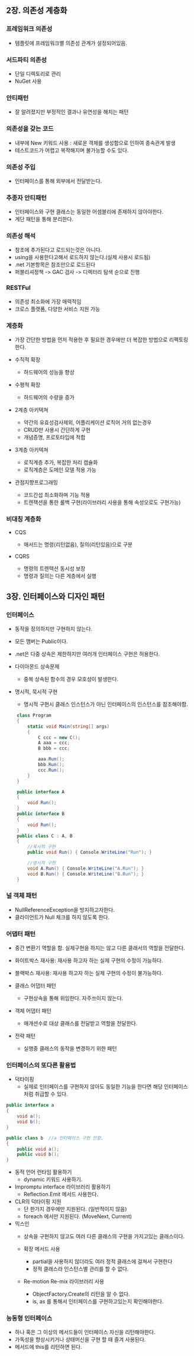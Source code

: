 ## 2장. 의존성 계층화

### 프레임워크 의존성
 - 템플릿에 프레임워크별 의존성 관계가 설정되어있음.

### 서드파티 의존성
 - 단일 디렉토리로 관리
 - NuGet 사용

### 안티패턴 
 - 잘 알려졌지만 부정적인 결과나 유연성을 해치는 패턴


### 의존성을 갖는 코드
 - 내부에 New 키워드 사용 : 새로운 객체를 생성함으로 인하여 종속관계 발생
 - 테스트코드가 어렵고 복작해지며 불가능할 수도 있다.

### 의존성 주입
 - 인터페이스를 통해 외부에서 전달받는다.

### 추종자 안티패턴
 - 인터페이스와 구현 클래스는 동일한 어셈블리에 존재하지 않아야한다.
 - 계단 패턴을 통해 분리한다.


### 의존성 해석
 - 참조에 추가된다고 로드되는것은 아니다.
 - using을 사용한다고해서 로드하지 않는다.(실제 사용시 로드됨)
 - .net 기본항목은 참조만으로 로드된다
 - 퍼블리셔정책 -> GAC 검사 -> 디렉터리 탐색 순으로 진행

### RESTFul
 - 의존성 최소화에 가장 매력적임
 - 크로스 플랫폼, 다양한 서비스 지원 가능

### 계층화
- 가장 간단한 방법을 먼저 적용한 후 필요한 경우에만 더 복잡한 방법으로 리펙토링 한다.

- 수직적 확장
  - 하드웨어의 성능을 향상
- 수평적 확장
  - 하드웨어의 수량을 증가

- 2계층 아키텍쳐
  - 약간의 유효성검사제외, 어플리케이션 로직어 거의 없는경우 
  - CRUD만 사용시 간단하게 구현
  - 개념증명, 프로토타입에 적합

- 3계층 아키텍쳐
  - 로직계층 추가, 복잡한 처리 캡슐화
  - 로직계층은 도메인 모델 적용 가능

- 관점지향프로그래밍
  - 코드간섭 최소화하며 기능 적용
  - 트렌잭션을 통한 롤백 구현(라이브러리 사용을 통해 속성오로도 구현가능)

### 비대칭 계층화
- CQS
  - 매서드는 명령(리턴없음), 질의(리턴있음)으로 구분

- CQRS
  - 명령의 트렌텍션 동시성 보장
  - 명령과 질의는 다른 게층에서 실행

## 3장. 인터페이스와 디자인 패턴

### 인터페이스
- 동작을 정의하지만 구현하지 않는다.
- 모든 맴버는 Public이다.
- .net은 다중 상속은 제한하지만 여러개 인터페이스 구현은 허용한다.

- 다이아몬드 상속문제
  - 중복 상속된 함수의 경우 모호성이 발생한다.

- 명시적, 묵시적 구현
  - 명시적 구현시 클래스 인스턴스가 아닌 인터페이스의 인스턴스를 참조해야함.

```cs
    class Program
    {
        static void Main(string[] args)
        {
            C ccc = new C();
            A aaa = ccc;
            B bbb = ccc;

            aaa.Run();
            bbb.Run();
            ccc.Run();
        }
    }

    public interface A
    {
        void Run();
    }
    public interface B
    {
        void Run();
    }
    public class C : A, B
    {
        //묵시적 구현
        public void Run() { Console.WriteLine("Run"); }

        //명시적 구현
        void A.Run() { Console.WriteLine("A.Run"); }
        void B.Run() { Console.WriteLine("B.Run"); }
    }

```

### 널 객체 패턴
- NullReferenceException을 방지하고자한다.
- 클라이언트가 Null 체크를 하지 않도록 한다.

### 어댑터 패턴
- 중간 변환기 역할을 함. 실제구현을 하지는 않고 다른 클래서의 역할을 전달한다.
- 화이트박스 재사용: 재사용 하고자 하는 실제 구현의 수정이 가능하다.
- 블랙박스 재사용: 재사용 하고자 하는 실제 구현의 수정이 불가능하다.

- 클래스 어댑터 패턴
  - 구현상속을 통해 위임한다. 자주쓰이지 않는다.
- 객체 어댑터 패턴
  - 매개션수로 대상 클래스를 전달받고 역할을 전달한다.
- 전략 패턴
  - 실행중 클래스의 동작을 변경하기 위한 패턴

### 인터페이스의 또다른 활용법
- 덕타이핑
  - 실제로 인터페이스를 구현하지 않아도 동일한 기능을 한다면 해당 인터페이스처럼 취급할 수 있다.

```cs
public interface a
{
	void a();
	void b();
}

public class b	//a 인터페이스 구현 안함.
{
	public void a();
	public void b();	
}
```
  - 동적 언어 런타임 활용하기
    - dynamic 키워드 사용하기.
  - Impromptu interface 라이브러리 활용하기
    - Reflection.Emit 메서드 사용한다.
  - CLR의 덕타이핑 지원
    - 단 한가지 경우에만 지원된다. (일반적이지 않음)
    - foreach 에서만 지원된다. (MoveNext, Current)
- 믹스인
  - 상속을 구현하지 않고도 여러 다른 클래스의 구현을 가지고있는 클래스이다.

  - 확장 메서드 사용
    - partial을 사용하지 않더라도 여러 정적 클래스에 걸쳐서 구현한다
    - 정적 클래스라 인스턴스별 관리를 할 수 없다.
  - Re-motion Re-mix 라이브러리 사용
    - ObjectFactory.Create의 리턴을 알 수 없다.
    - is, as 를 통해서 인터페이스를 구현하고있는지 확인해야한다.

### 능동형 인터페이스
- 하나 혹은 그 이상의 메서드들이 인터페이스 자신을 리턴해야한다.
- 가독성을 향상시키거나 상태머신을 구현 할 때 즐겨 사용된다.
- 메서드에 this를 리턴하면 된다.
